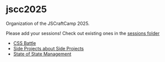 # jscc2025
Organization of the JSCraftCamp 2025.

Please add your sessions! Check out existing ones in the [sessions folder](./sessions)

- [CSS Battle](./sessions/css-battle)
- [Side Projects about Side Projects](./sessions/side-projects-about-side-projects)
- [State of State Management](./sessions/state-of-state-management)

